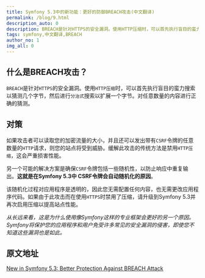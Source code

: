 ```yaml
---
title: Symfony 5.3中的新功能：更好的防御BREACH攻击(中文翻译)
permalink: /blog/9.html
description_auto: 0
description: BREACH是针对HTTPS的安全漏洞。使用HTTP压缩时，可以首先执行盲目的蛮力搜索以猜测几个字节，然后进行分治式搜索以扩展一个字节。对任意数量的内容进行正确的猜测。
tags: symfony,中文翻译,BREACH
author_no: 1
img_all: 0
---
```


## 什么是BREACH攻击？

`BREACH`是针对`HTTPS`的安全漏洞。使用`HTTP压缩`时，可以首先执行盲目的蛮力搜索以猜测几个字节，然后进行`分治式`搜索以扩展一个字节。对任意数量的内容进行正确的猜测。

## 对策

如果攻击者可以读取您的加密流量的大小，并且还可以发出带有`CSRF`令牌的任意数量的`HTTP`请求，则您的站点将受到威胁。缓解此攻击的传统方法是禁用`HTTP压缩`，这会严重损害性能。

另一个可能的解决方案是确保`CSRF`令牌包括一些随机性，以防止响应中重复输出。**这就是在Symfony 5.3中 CSRF令牌会自动随机化的原因**。

该随机化过程对应用程序是透明的，因此您无需配置任何内容，也无需更改应用程序代码。如果由于此攻击而在使用`HTTPS`时禁用了压缩，请升级到Symfony 5.3并再次启用压缩以提高站点性能。

_从长远来看，这是为什么使用像Symfony这样的专业框架会更好的另一个原因。Symfony将保护您的应用程序和用户免受许多常见的安全漏洞的侵害，即使您不知道这些漏洞也是如此。_

## 原文地址

[New in Symfony 5.3: Better Protection Against BREACH Attack](https://symfony.com/blog/new-in-symfony-5-3-better-protection-against-breach-attack)
